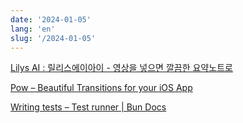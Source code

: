 ```yaml
---
date: '2024-01-05'
lang: 'en'
slug: '/2024-01-05'
---
```


[Lilys AI : 릴리스에이아이 - 영상을 넣으면 깔끔한 요약노트로](https://lilys.ai/)

[Pow – Beautiful Transitions for your iOS App](https://movingparts.io/pow)

[Writing tests – Test runner | Bun Docs](https://bun.sh/docs/test/writing)
